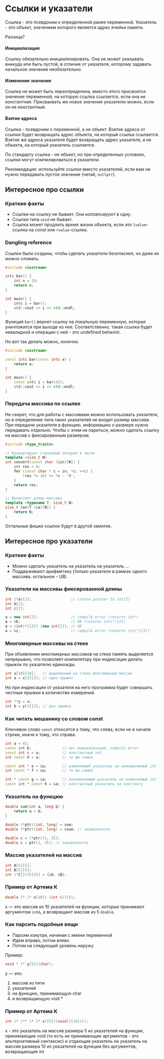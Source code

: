 # Ссылки и указатели

Ссылка - это псевдоним к определенной ранее переменной.
Указатель - это объект, значением которого является адрес ячейки памяти.

Разница?

#### Инициализация

Ссылку обязательно инициализировать. Она не может указывать вникуда или быть пустой, в отличие от указателя, которому задавать начальное значение необязательно.

#### Изменение значения

Ссылка не может быть переопределена, вместо этого присвоится значение переменной, на которую ссылка ссылается, если она не константная. Присваивать же новое значение указателю можно, если он не константный.

#### Взятие адреса

Ссылка - псевдоним к переменной, а не объект. Взятие адреса от ссылки будет возвращать адрес объекта, на который ссылка ссылается. Взятие же адреса указателя будет возвращать адрес указателя, а не объекта, на который указатель ссылается.

По стандарту ссылка - не объект, но при определенных условиях, ссылки могут компилироваться в указатели.

Рекомендация: используйте ссылки вместо указателей, если вам не нужно передавать пустое значение (читай, `nullptr`).

## Интересное про ссылки

### Краткие факты

* Ссылки на ссылку не бывает. Они коллапсируют в одну.
* Ссылки типа `void` не бывает.
* Ссылка может продлить время жизни объекта, если это `lvalue`-ссылка на const или `rvalue`-ссылка.

### Dangling reference

Ссылки были созданы, чтобы сделать указатели безопаснее, но даже их можно сломать.

```cpp
#include <iostream>

int& bar() {
    int n = 10;
    return n;
}

int main() {
    int& i = bar();
    std::cout << i << std::endl;
}
```

Функция `bar()` вернет ссылку на локальную переменную, которая уничтожится при выходе из нее. Соответственно, такая ссылка будет невалидной и операции с ней - это undefined behavior.

Но вот так делать можно, конечно.

```cpp
#include <iostream>

const int& bar(const int& a) {
    return a;
}

int main() {
    const int& i = bar(42);
    std::cout << i << std::endl;
}
```

### Передача массива по ссылке

Не секрет, что для работы с массивами можно использовать указатели, но в определение типа таких указателей не входит размер массива. При передаче указателя в функцию, информацию о размере нужно передавать отдельно. Чтобы с этим не париться, можно сделать ссылку на массив с фиксированным размером.

```cpp
#include <type_traits>

// Конвертирует строковый литерал в число
template <size_t N>
int convert(const char (&in)[N]) {
	int res = 0;
	for (const char * c = in; *c; ++c) {
		(res *= 10) += *c - '0';
	}
	return res;
}

// Вычисляет длину массива
template <typename T, size_t N>
size_t len(T (&a)[N]) {
	return N;
}
```

Остальные фишки ссылок будут в другой заметке.

## Интересное про указатели

### Краткие факты

* Можно сделать указатель на указатель на указатель ...
* Поддерживают арифметику (только указатели в рамках одного массива. остальное - UB)

### Указатели на массивы фиксированной длины

```cpp
int (*a)[2];                  // create pointer to int[2]
int b[2];
int c[2];

a = new int[2];               // compile error (returns int*)
a = &b;                       // OK (returns int(*)[2])
a = (int(*)[2]) (new int[2]); // OK
a = &c;                       // compile error (returns int(*)[3])
```

### Многомерные массивы на стеке

При объявлении многомерных массивов на стеке память выделяется непрерывно, что позволяет компилятору при индексации делать прыжок по указателю единожды.

```cpp
int x[10][10];   // выделенный на стеке многомерный массив
int a = x[2][3]; // один прыжок
```

Но при индексации от указателя на него программа будет совершать честные прыжки в количестве измерений.

```cpp
int **y = x;
int b = y[2][3]; // два прыжка
```

### Как читать мешанину со словом const

Ключевое слово `const` относится к тому, что слева, если не в начале строки, иначе к тому, что справа.

```cpp
int a = 42;
const int b;              // нет инициализации, compile error
const int c = a;          // константный int
int const d = a;          // то же самое

const int * e = &a;       // изменяемый указатель на неизменяемый int
int const * f = &a;       // то же самое

int * const g = &a;       // неизменяемый указатель на изменяемый int
const int * const h = &a; // константный указатель на константу
```

### Указатель на функцию

```cpp
double sum(int a, long b) {
	return a + b;
}

double (*ptr)(int, long) = sum;
double (*ptr)(int, long) = &sum; // эквивалентно

double c = (*ptr)(1, 2l);
double c = ptr(1, 2l); // эквивалентно
```

### Массив указателей на массив

```cpp
int A[5][5];
int B[5][5];
int (*C[])[5][5] = {&A, &B};
```

### Пример от Артема К

```cpp
double (* (* x[10]) (int &))[5];
```

 x — это массив из 10 указателей на функции, которые принимают аргументом `int&`, а возвращают массив из 5 `double`.

### Как парсить подобные вещи

* Парсим изнутри, начиная с имени переменной
* Идем вправо, потом влево
* Потом на следующий уровень наружу

Пример:

```cpp
void * (* y[5])(char);
```

y — это:
1. массив из пяти
2. указателей
3. на функцию, принимающую char
4. и возвращающую void *

### Пример от Артема К

```cpp
int (* (** (* (* x)[5])(void))[10])();
```

x - это указатель на массив размера 5 из указателей на функции, принимающие void (то есть не принимающие аргументов - это альтернативный синтаксис) и отдающие указатель на указатель на массив размера 10 из указателей на функции без аргументов, возвращающие int
